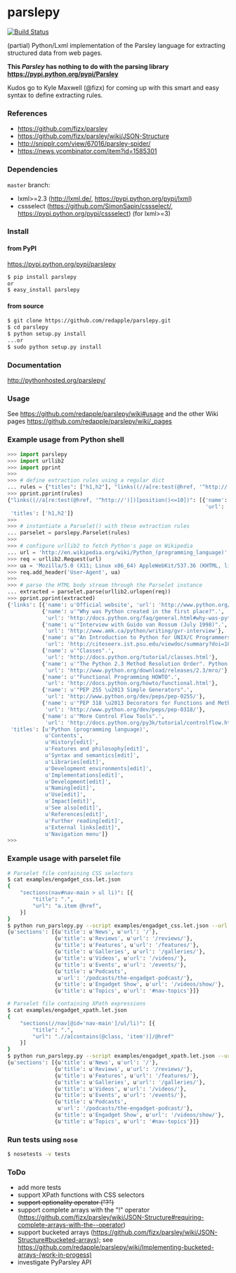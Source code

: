 parslepy
========

[![Build Status](https://travis-ci.org/redapple/parslepy.png?branch=master)](https://travis-ci.org/redapple/parslepy)

(partial) Python/Lxml implementation of the Parsley language for extracting structured data from web pages.

**This *Parsley* has nothing to do with the parsing library https://pypi.python.org/pypi/Parsley**

Kudos go to Kyle Maxwell (@fizx) for coming up with this smart and easy syntax to define extracting rules.

### References ###

* https://github.com/fizx/parsley
* https://github.com/fizx/parsley/wiki/JSON-Structure
* http://snipplr.com/view/67016/parsley-spider/
* https://news.ycombinator.com/item?id=1585301

### Dependencies ###

`master` branch:
* lxml>=2.3 (http://lxml.de/, https://pypi.python.org/pypi/lxml)
* cssselect (https://github.com/SimonSapin/cssselect/, https://pypi.python.org/pypi/cssselect) (for lxml>=3)

### Install ###

#### from PyPI ####

https://pypi.python.org/pypi/parslepy

```sh
$ pip install parslepy
or
$ easy_install parslepy
```

#### from source ####
```bash
$ git clone https://github.com/redapple/parslepy.git
$ cd parslepy
$ python setup.py install
...or
$ sudo python setup.py install
```

### Documentation

http://pythonhosted.org/parslepy/

### Usage

See https://github.com/redapple/parslepy/wiki#usage and the other Wiki pages https://github.com/redapple/parslepy/wiki/_pages

### Example usage from Python shell ###

```python
>>> import parslepy
>>> import urllib2
>>> import pprint
>>>
>>> # define extraction rules using a regular dict
... rules = {"titles": ["h1,h2"], "links((//a[re:test(@href, '^http://')])[position()<=10])": [{"name":".","url": "@href"}]}
>>> pprint.pprint(rules)
{"links((//a[re:test(@href, '^http://')])[position()<=10])": [{'name': '.',
                                                               'url': '@href'}],
 'titles': ['h1,h2']}
>>>
>>> # instantiate a Parselet() with these extraction rules
... parselet = parslepy.Parselet(rules)
>>>
>>> # configure urllib2 to fetch Python's page on Wikipedia
... url = 'http://en.wikipedia.org/wiki/Python_(programming_language)'
>>> req = urllib2.Request(url)
>>> ua = 'Mozilla/5.0 (X11; Linux x86_64) AppleWebKit/537.36 (KHTML, like Gecko) Chrome/27.0.1453.110 Safari/537.36'
>>> req.add_header('User-Agent', ua)
>>>
>>> # parse the HTML body stream through the Parselet instance
... extracted = parselet.parse(urllib2.urlopen(req))
>>> pprint.pprint(extracted)
{'links': [{'name': u'Official website', 'url': 'http://www.python.org/'},
           {'name': u'"Why was Python created in the first place?".',
            'url': 'http://docs.python.org/faq/general.html#why-was-python-created-in-the-first-place'},
           {'name': u'"Interview with Guido van Rossum (July 1998)".',
            'url': 'http://www.amk.ca/python/writing/gvr-interview'},
           {'name': u'"An Introduction to Python for UNIX/C Programmers".',
            'url': 'http://citeseerx.ist.psu.edu/viewdoc/summary?doi=10.1.1.38.2023'},
           {'name': u'"Classes".',
            'url': 'http://docs.python.org/tutorial/classes.html'},
           {'name': u'"The Python 2.3 Method Resolution Order". Python Software Foundation. "The C3 method itself has nothing to do with Python, since it was invented by people working on Dylan and it is described in a paper intended for lispers"',
            'url': 'http://www.python.org/download/releases/2.3/mro/'},
           {'name': u'"Functional Programming HOWTO".',
            'url': 'http://docs.python.org/howto/functional.html'},
           {'name': u'"PEP 255 \u2013 Simple Generators".',
            'url': 'http://www.python.org/dev/peps/pep-0255/'},
           {'name': u'"PEP 318 \u2013 Decorators for Functions and Methods".',
            'url': 'http://www.python.org/dev/peps/pep-0318/'},
           {'name': u'"More Control Flow Tools".',
            'url': 'http://docs.python.org/py3k/tutorial/controlflow.html'}],
 'titles': [u'Python (programming language)',
            u'Contents',
            u'History[edit]',
            u'Features and philosophy[edit]',
            u'Syntax and semantics[edit]',
            u'Libraries[edit]',
            u'Development environments[edit]',
            u'Implementations[edit]',
            u'Development[edit]',
            u'Naming[edit]',
            u'Use[edit]',
            u'Impact[edit]',
            u'See also[edit]',
            u'References[edit]',
            u'Further reading[edit]',
            u'External links[edit]',
            u'Navigation menu']}
>>>
```

### Example usage with parselet file ###


```bash
# Parselet file containing CSS selectors
$ cat examples/engadget_css.let.json
{
    "sections(nav#nav-main > ul li)": [{
        "title": ".",
        "url": "a.item @href",
    }]
}
$ python run_parslepy.py --script examples/engadget_css.let.json --url http://www.engadget.com/
{u'sections': [{u'title': u'News', u'url': '/'},
               {u'title': u'Reviews', u'url': '/reviews/'},
               {u'title': u'Features', u'url': '/features/'},
               {u'title': u'Galleries', u'url': '/galleries/'},
               {u'title': u'Videos', u'url': '/videos/'},
               {u'title': u'Events', u'url': '/events/'},
               {u'title': u'Podcasts',
                u'url': '/podcasts/the-engadget-podcast/'},
               {u'title': u'Engadget Show', u'url': '/videos/show/'},
               {u'title': u'Topics', u'url': '#nav-topics'}]}

# Parselet file containing XPath expressions
$ cat examples/engadget_xpath.let.json
{
    "sections(//nav[@id='nav-main']/ul/li)": [{
        "title": ".",
        "url": ".//a[contains(@class, 'item')]/@href"
    }]
}
$ python run_parslepy.py --script examples/engadget_xpath.let.json --url http://www.engadget.com/
{u'sections': [{u'title': u'News', u'url': '/'},
               {u'title': u'Reviews', u'url': '/reviews/'},
               {u'title': u'Features', u'url': '/features/'},
               {u'title': u'Galleries', u'url': '/galleries/'},
               {u'title': u'Videos', u'url': '/videos/'},
               {u'title': u'Events', u'url': '/events/'},
               {u'title': u'Podcasts',
                u'url': '/podcasts/the-engadget-podcast/'},
               {u'title': u'Engadget Show', u'url': '/videos/show/'},
               {u'title': u'Topics', u'url': '#nav-topics'}]}
```



### Run tests using `nose` ###

```bash
$ nosetests -v tests
```


### ToDo ###

* add more tests
* support XPath functions with CSS selectors
* ~~support optionality operator ("?")~~
* support complete arrays with the "!" operator (https://github.com/fizx/parsley/wiki/JSON-Structure#requiring-complete-arrays-with-the--operator)
* support bucketed arrays (https://github.com/fizx/parsley/wiki/JSON-Structure#bucketed-arrays);
see https://github.com/redapple/parslepy/wiki/Implementing-bucketed-arrays-(work-in-progess)
* investigate PyParsley API
